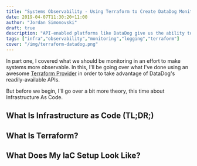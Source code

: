 ```yaml
---
title: "Systems Observability - Using Terraform to Create DataDog Monitors"
date: 2019-04-07T11:30:20+11:00
author: "Jordan Simonovski"
draft: true
description: "API-enabled platforms like DataDog give us the ability to utilise infrastructure-as-code principles to easily create and maintain our monitoring setups."
tags: ["infra","observability","monitoring","logging","terraform"]
cover: "/img/terraform-datadog.png"
---
```


In part one, I covered what we should be monitoring in an effort to make systems more observable. In this, I'll be going over what I've done using an awesome [Terraform Provider](https://www.terraform.io/docs/providers/datadog/index.html) in order to take advantage of DataDog's readily-available APIs.

But before we begin, I'll go over a bit more theory, this time about Infrastructure As Code. 

## What Is Infrastructure as Code (TL;DR;)

## What Is Terraform?

## What Does My IaC Setup Look Like?

## 